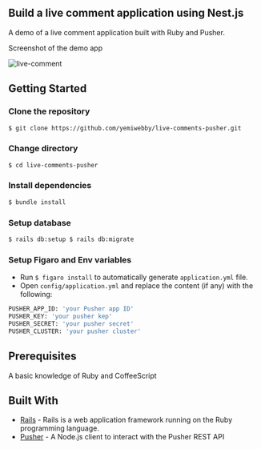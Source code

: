 ## Build a live comment application using Nest.js

A demo of a live comment application built with Ruby and Pusher.

Screenshot of the demo app

![live-comment](https://user-images.githubusercontent.com/19610753/39490894-4c09b112-4d82-11e8-9cbb-a2b9186aaa11.gif)


## Getting Started

### Clone the repository
```bash
$ git clone https://github.com/yemiwebby/live-comments-pusher.git
```

### Change directory
```bash
$ cd live-comments-pusher
```

### Install dependencies
```bash
$ bundle install
```

### Setup database
```bash
$ rails db:setup $ rails db:migrate
```

### Setup Figaro and Env variables
* Run `$ figaro install` to automatically generate `application.yml` file.
* Open `config/application.yml` and replace the content (if any) with the following:

```bash
PUSHER_APP_ID: 'your Pusher app ID'
PUSHER_KEY: 'your pusher kep'
PUSHER_SECRET: 'your pusher secret'
PUSHER_CLUSTER: 'your pusher cluster'
```

## Prerequisites
A basic knowledge of Ruby and CoffeeScript

## Built With

* [Rails](https://rubyonrails.org/) - Rails is a web application framework running on the Ruby programming language.
* [Pusher](https://pusher.com/) - A Node.js client to interact with the Pusher REST API